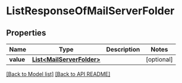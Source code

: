 
# ListResponseOfMailServerFolder


## Properties
Name | Type | Description | Notes
------------ | ------------- | ------------- | -------------
**value** | [**List&lt;MailServerFolder&gt;**](MailServerFolder.md) |  |  [optional]




[[Back to Model list]](Models.md) [[Back to API README]](README.md)


